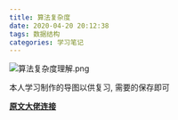 ```yaml
---
title: 算法复杂度
date: 2020-04-20 20:12:38
tags: 数据结构
categories: 学习笔记
---
```


![算法复杂度理解.png](https://i.loli.net/2020/04/20/Br3yhUjs7iXob1g.png)

本人学习制作的导图以供复习, 需要的保存即可

<strong>[原文大佬连接](https://blog.csdn.net/zolalad/article/details/11848739)
</strong>